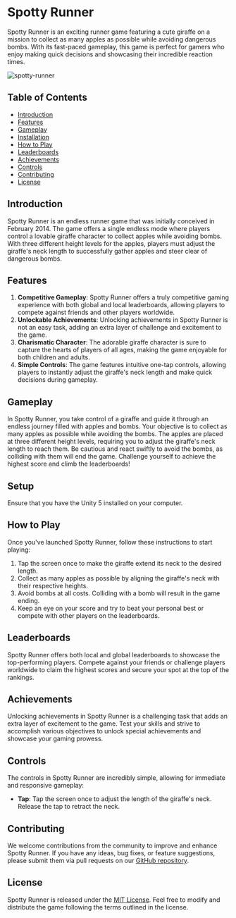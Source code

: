 # Spotty Runner

Spotty Runner is an exciting runner game featuring a cute giraffe on a mission to collect as many apples as possible while avoiding dangerous bombs. With its fast-paced gameplay, this game is perfect for gamers who enjoy making quick decisions and showcasing their incredible reaction times.

![spotty-runner](https://github.com/bomzj/spotty-runner/assets/2025775/c837b489-da93-4245-b05e-0fbb329470fa)

## Table of Contents
- [Introduction](#introduction)
- [Features](#features)
- [Gameplay](#gameplay)
- [Installation](#installation)
- [How to Play](#how-to-play)
- [Leaderboards](#leaderboards)
- [Achievements](#achievements)
- [Controls](#controls)
- [Contributing](#contributing)
- [License](#license)

## Introduction

Spotty Runner is an endless runner game that was initially conceived in February 2014. The game offers a single endless mode where players control a lovable giraffe character to collect apples while avoiding bombs. With three different height levels for the apples, players must adjust the giraffe's neck length to successfully gather apples and steer clear of dangerous bombs.

## Features

1. **Competitive Gameplay**: Spotty Runner offers a truly competitive gaming experience with both global and local leaderboards, allowing players to compete against friends and other players worldwide.
2. **Unlockable Achievements**: Unlocking achievements in Spotty Runner is not an easy task, adding an extra layer of challenge and excitement to the game.
3. **Charismatic Character**: The adorable giraffe character is sure to capture the hearts of players of all ages, making the game enjoyable for both children and adults.
4. **Simple Controls**: The game features intuitive one-tap controls, allowing players to instantly adjust the giraffe's neck length and make quick decisions during gameplay.

## Gameplay

In Spotty Runner, you take control of a giraffe and guide it through an endless journey filled with apples and bombs. Your objective is to collect as many apples as possible while avoiding the bombs. The apples are placed at three different height levels, requiring you to adjust the giraffe's neck length to reach them. Be cautious and react swiftly to avoid the bombs, as colliding with them will end the game. Challenge yourself to achieve the highest score and climb the leaderboards!

## Setup

Ensure that you have the Unity 5 installed on your computer.

## How to Play

Once you've launched Spotty Runner, follow these instructions to start playing:

1. Tap the screen once to make the giraffe extend its neck to the desired length.
2. Collect as many apples as possible by aligning the giraffe's neck with their respective heights.
3. Avoid bombs at all costs. Colliding with a bomb will result in the game ending.
4. Keep an eye on your score and try to beat your personal best or compete with other players on the leaderboards.

## Leaderboards

Spotty Runner offers both local and global leaderboards to showcase the top-performing players. Compete against your friends or challenge players worldwide to claim the highest scores and secure your spot at the top of the rankings.

## Achievements

Unlocking achievements in Spotty Runner is a challenging task that adds an extra layer of excitement to the game. Test your skills and strive to accomplish various objectives to unlock special achievements and showcase your gaming prowess.

## Controls

The controls in Spotty Runner are incredibly simple, allowing for immediate and responsive gameplay:

- **Tap**: Tap the screen once to adjust the length of the giraffe's neck. Release the tap to retract the neck.

## Contributing

We welcome contributions from the community to improve and enhance Spotty Runner. If you have any ideas, bug fixes, or feature suggestions, please submit them via pull requests on our [GitHub repository](https://github.com/bomzj/spotty-runner).

## License

Spotty Runner is released under the [MIT License](LICENSE). Feel free to modify and distribute the game following the terms outlined in the license.
